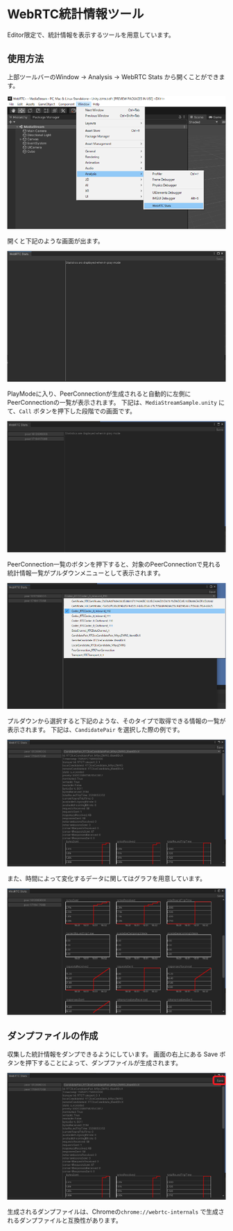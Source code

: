 # WebRTC統計情報ツール

Editor限定で、統計情報を表示するツールを用意しています。

## 使用方法

上部ツールバーのWindow -> Analysis -> WebRTC Stats から開くことができます。

![Guidline WebRTC Stats](../images/guideline-webrtc-stats.png)


開くと下記のような画面が出ます。

![WebRTC Stats Empty](../images/webrtc-stats_emptyview.png)


PlayModeに入り、PeerConnectionが生成されると自動的に左側にPeerConnectionの一覧が表示されます。
下記は、`MediaStreamSample.unity` にて、`Call` ボタンを押下した段階での画面です。

![WebRTC Stats PeerConnection List](../images/webrtc-stats_peerconnection.png)

PeerConnection一覧のボタンを押下すると、対象のPeerConnectionで見れる統計情報一覧がプルダウンメニューとして表示されます。

![WebRTC Stats StatsType List](../images/webrtc-stats_statstypelist.png)

プルダウンから選択すると下記のような、そのタイプで取得できる情報の一覧が表示されます。
下記は、`CandidatePair` を選択した際の例です。

![WebRTC Stats Exsample StatsMember](../images/webrtc-stats_example-statsmember.png)

また、時間によって変化するデータに関してはグラフを用意しています。

![WebRTC Stats Exsample StatsGraph](../images/webrtc-stats_example-statsgraph.png)

## ダンプファイルの作成
収集した統計情報をダンプできるようにしています。
画面の右上にある Save ボタンを押下することによって、ダンプファイルが生成されます。

![WebRTC Stats Save Dump](../images/webrtc-stats_savedump.png)

生成されるダンプファイルは、Chromeの`chrome://webrtc-internals` で生成されるダンプファイルと互換性があります。
